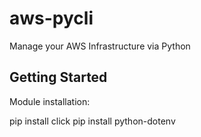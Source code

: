 # aws-pycli
Manage your AWS Infrastructure via Python

Getting Started
------------
Module installation:

pip install click
pip install python-dotenv
